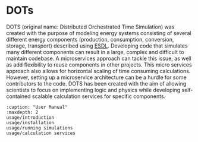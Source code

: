 

# DOTs
DOTS (original name: Distributed Orchestrated Time Simulation) was created with the purpose of modeling energy systems consisting of several different energy components (production, consumption, conversion, storage, transport) described using [ESDL](https://energytransition.gitbook.io/esdl/). Developing code that simulates many different components can result in a large, complex and difficult to maintain codebase. A microservices approach can tackle this issue, as well as add flexibility to reuse components in other projects. This micro services approach also allows for horizontal scaling of time consuming calculations. However, setting up a microservice architecture can be a hurdle for some contributors to the code. DOTS has been created with the aim of allowing scientists to focus on implementing logic and physics while developing self-contained scalable calculation services for specific components.

```{toctree}
:caption: "User Manual"
:maxdepth: 2
usage/introduction
usage/installation
usage/running simulations
usage/calculation services

```
